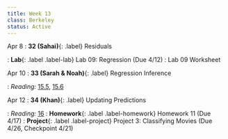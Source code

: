 ```yaml
---
title: Week 13
class: Berkeley
status: Active
---
```

Apr 8
: **32 (Sahai)**{: .label} Residuals
 <!-- : [Slides](#) &#8226; [Demos](#) &#8226; [Blank Demos](#) -->
: **Lab**{: .label .label-lab} Lab 09: Regression (Due 4/12)
 : Lab 09 Worksheet

Apr 10
: **33 (Sarah & Noah)**{: .label} Regression Inference
 <!-- : [Slides](#) &#8226; [Demos](#) &#8226; [Blank Demos](#) -->
: *Reading:* [15.5](https://inferentialthinking.com/chapters/15/5/Visual_Diagnostics.html), [15.6](https://inferentialthinking.com/chapters/15/6/Numerical_Diagnostics.html)

Apr 12
: **34 (Khan)**{: .label} Updating Predictions
 <!-- : [Slides](#) &#8226; [Demos](#) &#8226; [Blank Demos](#) -->
: *Reading:* [16](https://inferentialthinking.com/chapters/16/Inference_for_Regression.html)
: **Homework**{: .label .label-homework} Homework 11 (Due 4/17)
: **Project**{: .label .label-project} Project 3: Classifying Movies (Due 4/26, Checkpoint 4/21)
